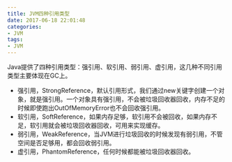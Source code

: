 ```yaml
---
title: JVM四种引用类型
date: 2017-06-18 22:01:48
categories: 
- JVM
tags:
- JVM
---
```


Java提供了四种引用类型：强引用、软引用、弱引用、虚引用，这几种不同引用类型主要体现在GC上。

<!--more-->

- 强引用，StrongReference，默认引用形式，我们通过new关键字创建一个对象，就是强引用。一个对象具有强引用，不会被垃圾回收器回收，内存不足的时候即使跑出OutOfMemoryError也不会回收强引用。
- 软引用，SoftReference，如果内存足够，软引用不会被回收，如果内存不足，软引用就会被垃圾回收器回收，可用来实现缓存。
- 弱引用，WeakReference，当JVM进行垃圾回收的时候发现有弱引用，不管空间是否足够用，都会回收弱引用。
- 虚引用，PhantomReference，任何时候都能被垃圾回收器回收。


